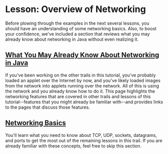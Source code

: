 
# Lesson: Overview of Networking

Before plowing through the examples in the next several lessons, you should have an understanding of some networking basics. Also, to boost your confidence, we've included a section that reviews what you may already know about networking in Java without even realizing it.

## [What You May Already Know About Networking in Java](alreadyknow.html)

If you've been working on the other trails in this tutorial, you've probably loaded an applet over the Internet by now, and you've likely loaded images from the network into applets running over the network. All of this is using the network and you already know how to do it. This page highlights the networking features that are covered in other trails and lessons of this tutorial--features that you might already be familiar with--and provides links to the pages that discuss those features.

## [Networking Basics](networking.html)

You'll learn what you need to know about TCP, UDP, sockets, datagrams, and ports to get the most out of the remaining lessons in this trail. If you are already familiar with these concepts, feel free to skip this section.
